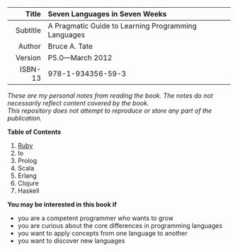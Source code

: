| Title    | Seven Languages in Seven Weeks                      |
| -------: | :-------------------------------------------------- |
| Subtitle | A Pragmatic Guide to Learning Programming Languages |
| Author   | Bruce A. Tate                                       |
| Version  | P5.0—March 2012                                     |
| ISBN-13  | 978-1-934356-59-3                                   |

_These are my personal notes from reading the book.
The notes do not necessarily reflect content covered by the book.  
This repository does not attempt to reproduce or store any part of the publication._

**Table of Contents**

1. [Ruby](ruby)
1. Io
1. Prolog
1. Scala
1. Erlang
1. Clojure
1. Haskell

**You may be interested in this book if**
- you are a competent programmer who wants to grow
- you are curious about the core differences in programming languages
- you want to apply concepts from one language to another
- you want to discover new languages
